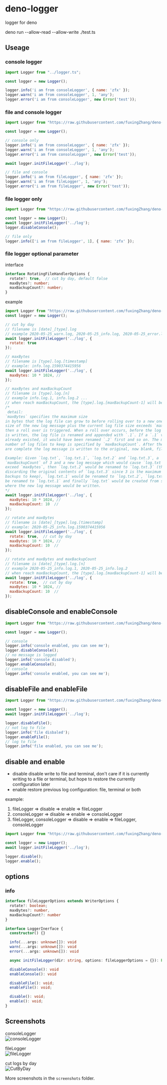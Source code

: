 # deno-logger
logger for deno


deno run --allow-read --allow-write  ./test.ts

## Useage  

### console logger  
```js
import Logger from "../logger.ts";

const logger = new Logger();

logger.info('i am from consoleLogger', { name: 'zfx' });
logger.warn('i am from consoleLogger', 1, 'any');
logger.error('i am from consoleLogger', new Error('test'));
```  

### file and console logger  

```js
import Logger from "https://raw.githubusercontent.com/fuxingZhang/deno-logger/master/logger.ts";

const logger = new Logger();

// console only
logger.info('i am from consoleLogger', { name: 'zfx' });
logger.warn('i am from consoleLogger', 1, 'any');
logger.error('i am from consoleLogger', new Error('test'));

await logger.initFileLogger('../log');

// file and console
logger.info('i am from fileLogger', { name: 'zfx' });
logger.warn('i am from fileLogger', 1, 'any');
logger.error('i am from fileLogger', new Error('test'));
```  

### file logger only

```js
import Logger from "https://raw.githubusercontent.com/fuxingZhang/deno-logger/master/logger.ts";

const logger = new Logger();
await logger.initFileLogger('../log');
logger.disableConsole();

// file only
logger.info(['i am from fileLogger', 1], { name: 'zfx' });
```  

### file logger optional parameter
interface 
```ts
interface RotatingFileHandlerOptions {
  rotate?: true,  // cut by day, default false
  maxBytes?: number;
  maxBackupCount?: number;
}
```
example
```js
import Logger from "https://raw.githubusercontent.com/fuxingZhang/deno-logger/master/logger.ts";
const logger = new Logger();

// cut by day
// filename is [date]_[type].log
// example 2020-05-25_warn.log, 2020-05-25_info.log, 2020-05-25_error.log
await logger.initFileLogger('../log', {
  rotate: true
});

// maxBytes
// filename is [type].log.[timestamp]
// example: info.log.1590374415956
await logger.initFileLogger('../log', {
  maxBytes: 10 * 1024, // 
});

// maxBytes and maxBackupCount
// filename is [type].log.[n] 
// example info.log.1, info.log.2 ...
// when reach maxBackupCount, the [type].log.[maxBackupCount-1] will be overwrite
/* 
 detail: 
`maxBytes` specifies the maximum size
in bytes that the log file can grow to before rolling over to a new one. If the
size of the new log message plus the current log file size exceeds `maxBytes`
then a roll over is triggered. When a roll over occurs, before the log message
is written, the log file is renamed and appended with `.1`. If a `.1` version
already existed, it would have been renamed `.2` first and so on. The maximum
number of log files to keep is specified by `maxBackupCount`. After the renames
are complete the log message is written to the original, now blank, file.

Example: Given `log.txt`, `log.txt.1`, `log.txt.2` and `log.txt.3`, a
`maxBackupCount` of 3 and a new log message which would cause `log.txt` to
exceed `maxBytes`, then `log.txt.2` would be renamed to `log.txt.3` (thereby
discarding the original contents of `log.txt.3` since 3 is the maximum number of
backups to keep), `log.txt.1` would be renamed to `log.txt.2`, `log.txt` would
be renamed to `log.txt.1` and finally `log.txt` would be created from scratch
where the new log message would be written.
*/
await logger.initFileLogger('../log', {
  maxBytes: 10 * 1024, // 
  maxBackupCount: 10  //
});

// rotate and maxBytes
// filename is [date]_[type].log.[timestamp]
// example: 2020-05-25_info.log.1590374415956
await logger.initFileLogger('../log', {
  rotate: true,  // cut by day
  maxBytes: 10 * 1024, // 
  maxBackupCount: 10  //
});

// rotate and maxBytes and maxBackupCount
// filename is [date]_[type].log.[n]
// example 2020-05-25_info.log.1, 2020-05-25_info.log.2
// when reach maxBackupCount, the [type].log.[maxBackupCount-1] will be overwrite
await logger.initFileLogger('../log', {
  rotate: true,  // cut by day
  maxBytes: 10 * 1024, // 
  maxBackupCount: 10  //
});
```  

## disableConsole and enableConsole
```js
import Logger from "https://raw.githubusercontent.com/fuxingZhang/deno-logger/master/logger.ts";

const logger = new Logger();

// console
logger.info('console enabled, you can see me');
logger.disableConsole();
// no message is logged
logger.info('console disabled');
logger.enableConsole();
// console
logger.info('console enabled, you can see me');
```

## disableFile and enableFile
```js
import Logger from "https://raw.githubusercontent.com/fuxingZhang/deno-logger/master/logger.ts";

const logger = new Logger();
await logger.initFileLogger('../log');

logger.disableFile();
// not log to file
logger.info('file disbaled');
logger.enableFile();
// log to file
logger.info('file enabled, you can see me');
```

## disable and enable
* disable
disable write to file and terminal, don't care if it is currently writing to a file or terminal, but hope to restore the currently configuration later
* enable
restore previous log configuration: file, terminal or both

example:
1. fileLogger => disable => enable => fileLogger 
2. consoleLogger => disable => enable => consoleLogger 
3. fileLogger, consoleLogger => disable => enable => fileLogger, consoleLogger 

```js
import Logger from "https://raw.githubusercontent.com/fuxingZhang/deno-logger/master/logger.ts";

const logger = new Logger();
await logger.initFileLogger('../log');

logger.disable();
logger.enable();
```

## options

### info  
```ts
interface fileLoggerOptions extends WriterOptions {
  rotate?: boolean;
  maxBytes?: number,
  maxBackupCount?: number
}

interface LoggerInerface {
  constructor() {}

  info(...args: unknown[]): void
  warn(...args: unknown[]): void
  error(...args: unknown[]): void

  async initFileLogger(dir: string, options: fileLoggerOptions = {}): Promise<void>

  disableConsole(): void
  enableConsole(): void

  disableFile(): void;
  enableFile(): void;

  disable(): void;
  enable(): void;
}
```

## Screenshots

consoleLogger  
![consoleLogger](./screenshots/consoleLogger.png)  

fileLogger  
![fileLogger](./screenshots/fileLogger.png) 

cut logs by day  
![CutByDay](./screenshots/fileLogger.rotate.png)  

More screenshots in the `screenshots` folder.